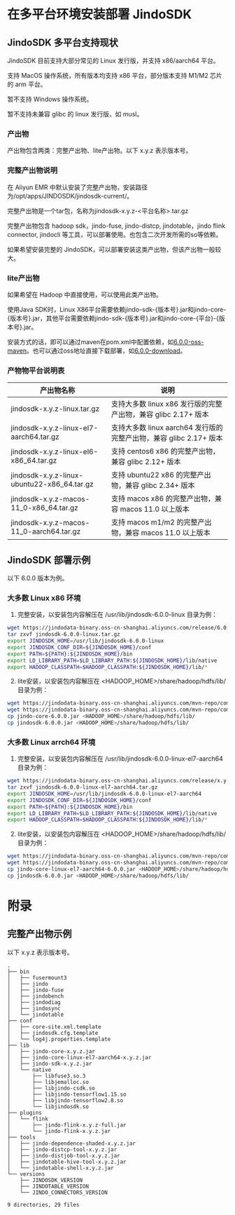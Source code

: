 # 在多平台环境安装部署 JindoSDK

## JindoSDK 多平台支持现状

JindoSDK 目前支持大部分常见的 Linux 发行版，并支持 x86/aarch64 平台。

支持 MacOS 操作系统，所有版本均支持 x86 平台，部分版本支持 M1/M2 芯片的 arm 平台。

暂不支持 Windows 操作系统。

暂不支持未兼容 glibc 的 linux 发行版，如 musl。

### 产出物

产出物包含两类：完整产出物、lite产出物。以下 x.y.z 表示版本号。

### 完整产出物说明

在 Aliyun EMR 中默认安装了完整产出物，安装路径为/opt/apps/JINDOSDK/jindosdk-current/。

完整产出物是一个tar包，名称为jindosdk-x.y.z-<平台名称>.tar.gz

完整产出物包含 hadoop sdk，jindo-fuse, jindo-distcp, jindotable，jindo flink connector, jindocli 等工具，可以部署使用。也包含二次开发所需的so等依赖。

如果希望安装完整的 JindoSDK，可以部署安装这类产出物，但该产出物一般较大。

### lite产出物

如果希望在 Hadoop 中直接使用，可以使用此类产出物。

使用Java SDK时，Linux X86平台需要依赖jindo-sdk-{版本号}.jar和jindo-core-{版本号}.jar，其他平台需要依赖jindo-sdk-{版本号}.jar和jindo-core-{平台}-{版本号}.jar。

安装方式的话，即可以通过maven在pom.xml中配置依赖，如[6.0.0-oss-maven](/docs/user/6.x/6.0.0/oss-maven.md)。也可以通过oss地址直接下载部署，如[6.0.0-download](/docs/user/6.x/6.0.0/jindodata_download.md)。

### 产物物平台说明表

|  产出物名称  |  说明  |
| --- | --- |
|  jindosdk-x.y.z-linux.tar.gz  |  支持大多数 linux x86 发行版的完整产出物，兼容 glibc 2.17+ 版本  |
|  jindosdk-x.y.z-linux-el7-aarch64.tar.gz  | 支持大多数 linux aarch64 发行版的完整产出物，兼容 glibc 2.17+ 版本  |
|  jindosdk-x.y.z-linux-el6-x86_64.tar.gz |  支持 centos6 x86 的完整产出物，兼容 glibc 2.12+ 版本  |
|  jindosdk-x.y.z-linux-ubuntu22-x86_64.tar.gz |  支持 ubuntu22 x86 的完整产出物，兼容 glibc 2.34+ 版本  |
|  jindosdk-x.y.z-macos-11_0-x86_64.tar.gz |  支持 macos x86 的完整产出物，兼容 macos 11.0 以上版本  |
|  jindosdk-x.y.z-macos-11_0-aarch64.tar.gz |  支持 macos m1/m2 的完整产出物，兼容 macos 11.0 以上版本  |

## JindoSDK 部署示例

以下 6.0.0 版本为例。

### 大多数 Linux x86 环境

1. 完整安装，以安装包内容解压在 /usr/lib/jindosdk-6.0.0-linux 目录为例：

```bash
wget https://jindodata-binary.oss-cn-shanghai.aliyuncs.com/release/6.0.0/jindosdk-6.0.0-linux.tar.gz
tar zxvf jindosdk-6.0.0-linux.tar.gz
export JINDOSDK_HOME=/usr/lib/jindosdk-6.0.0-linux
export JINDOSDK_CONF_DIR=${JINDOSDK_HOME}/conf
export PATH=${PATH}:${JINDOSDK_HOME}/bin
export LD_LIBRARY_PATH=$LD_LIBRARY_PATH:${JINDOSDK_HOME}/lib/native
export HADOOP_CLASSPATH=$HADOOP_CLASSPATH:${JINDOSDK_HOME}/lib/*
```

2. lite安装，以安装包内容解压在 <HADOOP_HOME>/share/hadoop/hdfs/lib/ 目录为例：

```bash
wget https://jindodata-binary.oss-cn-shanghai.aliyuncs.com/mvn-repo/com/aliyun/jindodata/jindo-sdk/6.0.0/jindo-sdk-6.0.0.jar
wget https://jindodata-binary.oss-cn-shanghai.aliyuncs.com/mvn-repo/com/aliyun/jindodata/jindo-core/6.0.0/jindo-core-6.0.0.jar
cp jindo-core-6.0.0.jar <HADOOP_HOME>/share/hadoop/hdfs/lib/
cp jindosdk-6.0.0.jar <HADOOP_HOME>/share/hadoop/hdfs/lib/
```

### 大多数 Linux arrch64 环境

1. 完整安装，以安装包内容解压在 /usr/lib/jindosdk-6.0.0-linux-el7-aarch64 目录为例：

```bash
wget https://jindodata-binary.oss-cn-shanghai.aliyuncs.com/release/x.y.z/jindosdk-6.0.0-linux-el7-aarch64.tar.gz
tar zxvf jindosdk-6.0.0-linux-el7-aarch64.tar.gz
export JINDOSDK_HOME=/usr/lib/jindosdk-6.0.0-linux-el7-aarch64
export JINDOSDK_CONF_DIR=${JINDOSDK_HOME}/conf
export PATH=${PATH}:${JINDOSDK_HOME}/bin
export LD_LIBRARY_PATH=$LD_LIBRARY_PATH:${JINDOSDK_HOME}/lib/native
export HADOOP_CLASSPATH=$HADOOP_CLASSPATH:${JINDOSDK_HOME}/lib/*
```

2. lite安装，以安装包内容解压在 <HADOOP_HOME>/share/hadoop/hdfs/lib/ 目录为例：

```bash
wget https://jindodata-binary.oss-cn-shanghai.aliyuncs.com/mvn-repo/com/aliyun/jindodata/jindo-sdk/6.0.0/jindo-sdk-6.0.0.jar
wget https://jindodata-binary.oss-cn-shanghai.aliyuncs.com/mvn-repo/com/aliyun/jindodata/jindo-core-linux-el7-aarch64/6.0.0/jindo-core-linux-el7-aarch64-6.0.0.jar
cp jindo-core-linux-el7-aarch64-6.0.0.jar <HADOOP_HOME>/share/hadoop/hdfs/lib/
cp jindosdk-6.0.0.jar <HADOOP_HOME>/share/hadoop/hdfs/lib/
```

# 附录
## 完整产出物示例
以下 x.y.z 表示版本号。
```
.
├── bin
│   ├── fusermount3
│   ├── jindo
│   ├── jindo-fuse
│   ├── jindobench
│   ├── jindodiag
│   ├── jindosync
│   └── jindotable
├── conf
│   ├── core-site.xml.template
│   ├── jindosdk.cfg.template
│   └── log4j.properties.template
├── lib
│   ├── jindo-core-x.y.z.jar
│   ├── jindo-core-linux-el7-aarch64-x.y.z.jar
│   ├── jindo-sdk-x.y.z.jar
│   └── native
│       ├── libfuse3.so.3
│       ├── libjemalloc.so
│       ├── libjindo-csdk.so
│       ├── libjindo-tensorflow1.15.so
│       ├── libjindo-tensorflow2.8.so
│       └── libjindosdk.so
├── plugins
│   └── flink
│       ├── jindo-flink-x.y.z-full.jar
│       └── jindo-flink-x.y.z.jar
├── tools
│   ├── jindo-dependence-shaded-x.y.z.jar
│   ├── jindo-distcp-tool-x.y.z.jar
│   ├── jindo-distjob-tool-x.y.z.jar
│   ├── jindotable-hive-tool-x.y.z.jar
│   └── jindotable-shell-x.y.z.jar
└── versions
    ├── JINDOSDK_VERSION
    ├── JINDOTABLE_VERSION
    └── JINDO_CONNECTORS_VERSION

9 directories, 29 files
```